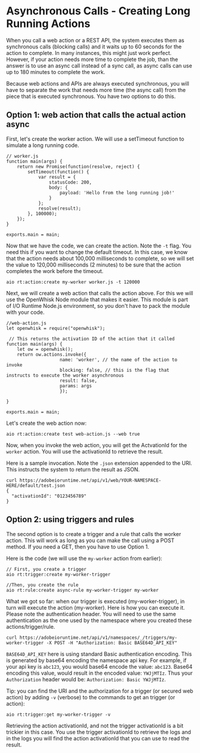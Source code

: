 # Asynchronous Calls - Creating Long Running Actions

When you call a web action or a REST API, the system executes them as synchronous calls (blocking calls) and it waits up to 60 seconds for the action to complete. In many instances, this might just work perfect. However, if your action needs more time to complete the job, than the answer is to use an async call instead of a sync call, as async calls can use up to 180 minutes to complete the work. 

Because web actions and APIs are always executed synchronous, you will have to separate the work that needs more time (the async call) from the piece that is executed synchronous. You have two options to do this.

## Option 1: web action that calls the actual action async

First, let's create the worker action. We will use a setTimeout function to simulate a long running code. 
```
// worker.js
function main(args) {
    return new Promise(function(resolve, reject) {
        setTimeout(function() {
            var result = {
                statusCode: 200,
                body: { 
                    payload: 'Hello from the long running job!'
                }
            };
            resolve(result);
        }, 100000);
    });   
}

exports.main = main;
```

Now that we have the code, we can create the action. Note the `-t` flag. You need this if you want to change the default timeout. In this case, we know that the action needs about 100,000 milliseconds to complete, so we will set the value to 120,000 milliseconds (2 minutes) to be sure that the action completes the work before the timeout.
```
aio rt:action:create my-worker worker.js -t 120000
```

Next, we will create a web action that calls the action above. For this we will use the OpenWhisk Node module that makes it easier. This module is part of I/O Runtime Node.js environment, so you don't have to pack the module with your code. 
```
//web-action.js
let openwhisk = require("openwhisk");
 
 // This returns the activation ID of the action that it called
function main(args) {
    let ow = openwhisk();
    return ow.actions.invoke({
                    name: 'worker', // the name of the action to invoke
                    blocking: false, // this is the flag that instructs to execute the worker asynchronous
                    result: false,
                    params: args
                    }); 

}
 
exports.main = main;
```
Let's create the web action now:
```
aio rt:action:create test web-action.js --web true
```

Now, when you invoke the web action, you will get the ActvationId for the `worker` action. You will use the activationId to retrieve the result.

Here is a sample invocation. Note the `.json` extension appended to the URI. This instructs the system to return the result as JSON.
```
curl https://adobeioruntime.net/api/v1/web/YOUR-NAMESPACE-HERE/default/test.json
{
  "activationId": "0123456789"
}
```

## Option 2: using triggers and rules

The second option is to create a trigger and a rule that calls the worker action. This will work as long as you can make the call using a POST method. If you need a GET, then you have to use Option 1.

Here is the code (we will use the `my-worker` action from earlier):
```
// First, you create a trigger
aio rt:trigger:create my-worker-trigger

//Then, you create the rule
aio rt:rule:create async-rule my-worker-trigger my-worker
```
What we got so far: when our trigger is executed (my-worker-trigger), in turn will execute the action (my-worker). Here is how you can execute it. Please note the authentication header. You will need to use the same authentication as the one used by the namespace where you created these actions/trigger/rule.
```
curl https://adobeioruntime.net/api/v1/namespaces/_/triggers/my-worker-trigger -X POST -H "Authorization: Basic BASE64D_API_KEY"
```

`BASE64D_API_KEY` here is using standard Basic authentication encoding. This is generated by base64 encoding the namespace api key. For example, if your api key is `abc123`, you would base64 encode the value: `abc123`. Base64 encoding this value, would result in the encoded value: `YWJjMTIz`. Thus your `Authorization` header would be: `Authorization: Basic YWJjMTIz`.

Tip: you can find the URI and the authorization for a trigger (or secured web action) by adding `-v` (verbose) to the commands to get an trigger (or action):
```
aio rt:trigger:get my-worker-trigger -v
```
Retrieving the action activationId, and not the trigger activationId is a bit trickier in this case. You use the trigger activationId to retrieve the logs and in the logs you will find the action activationId that you can use to read the result.
